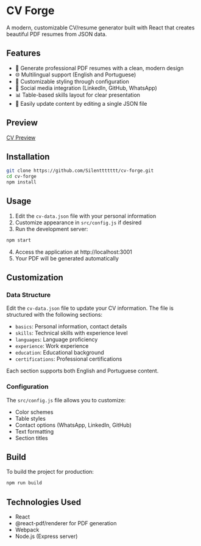 # CV Forge

A modern, customizable CV/resume generator built with React that creates beautiful PDF resumes from JSON data.

## Features

- 📄 Generate professional PDF resumes with a clean, modern design
- 🌐 Multilingual support (English and Portuguese)
- 🎨 Customizable styling through configuration
- 📱 Social media integration (LinkedIn, GitHub, WhatsApp)
- 📊 Table-based skills layout for clear presentation
- 📝 Easily update content by editing a single JSON file

## Preview

[CV Preview](muni-besen-en.pdf)

## Installation

```bash
git clone https://github.com/Silenttttttt/cv-forge.git
cd cv-forge
npm install
```

## Usage

1. Edit the `cv-data.json` file with your personal information
2. Customize appearance in `src/config.js` if desired
3. Run the development server:

```bash
npm start
```

4. Access the application at http://localhost:3001
5. Your PDF will be generated automatically

## Customization

### Data Structure

Edit the `cv-data.json` file to update your CV information. The file is structured with the following sections:

- `basics`: Personal information, contact details
- `skills`: Technical skills with experience level
- `languages`: Language proficiency
- `experience`: Work experience
- `education`: Educational background
- `certifications`: Professional certifications

Each section supports both English and Portuguese content.

### Configuration

The `src/config.js` file allows you to customize:

- Color schemes
- Table styles
- Contact options (WhatsApp, LinkedIn, GitHub)
- Text formatting
- Section titles

## Build

To build the project for production:

```bash
npm run build
```

## Technologies Used

- React
- @react-pdf/renderer for PDF generation
- Webpack
- Node.js (Express server)
